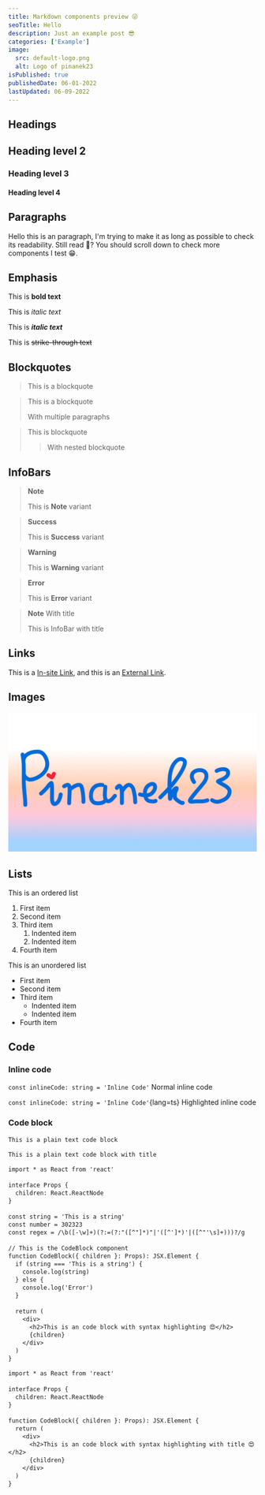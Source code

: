 ```yaml
---
title: Markdown components preview 😜
seoTitle: Hello
description: Just an example post 😎
categories: ['Example']
image:
  src: default-logo.png
  alt: Logo of pinanek23
isPublished: true
publishedDate: 06-01-2022
lastUpdated: 06-09-2022
---
```


## Headings

## Heading level 2

### Heading level 3

#### Heading level 4

## Paragraphs

Hello this is an paragraph, I'm trying to make it as long as possible to check its readability. Still read 🤔? You should scroll down to check more components I test 😁.

## Emphasis

This is **bold text**

This is _italic text_

This is **_italic text_**

This is ~~strike-through text~~

## Blockquotes

> This is a blockquote

> This is a blockquote
>
> With multiple paragraphs

> This is blockquote
>
> > With nested blockquote

>

## InfoBars

> **Note**
>
> This is **Note** variant

> **Success**
>
> This is **Success** variant

> **Warning**
>
> This is **Warning** variant

> **Error**
>
> This is **Error** variant

> **Note** With title
>
> This is InfoBar with title

## Links

This is a [In-site Link](/), and this is an [External Link](https://www.youtube.com/watch?v=dQw4w9WgXcQ).

## Images

![Hello](default-logo.png)

## Lists

This is an ordered list

1. First item
2. Second item
3. Third item
   1. Indented item
   2. Indented item
4. Fourth item

This is an unordered list

- First item
- Second item
- Third item
  - Indented item
  - Indented item
- Fourth item

## Code

### Inline code

`const inlineCode: string = 'Inline Code'` Normal inline code

`const inlineCode: string = 'Inline Code'`{lang=ts} Highlighted inline code

### Code block

```
This is a plain text code block
```

```text title=hihi.txt
This is a plain text code block with title
```

```tsx
import * as React from 'react'

interface Props {
  children: React.ReactNode
}

const string = 'This is a string'
const number = 302323
const regex = /\b([-\w]+)(?:=(?:"([^"]*)"|'([^']*)'|([^"'\s]+)))?/g

// This is the CodeBlock component
function CodeBlock({ children }: Props): JSX.Element {
  if (string === 'This is a string') {
    console.log(string)
  } else {
    console.log('Error')
  }

  return (
    <div>
      <h2>This is an code block with syntax highlighting 😍</h2>
      {children}
    </div>
  )
}
```

```tsx title=src/codeblock.tsx
import * as React from 'react'

interface Props {
  children: React.ReactNode
}

function CodeBlock({ children }: Props): JSX.Element {
  return (
    <div>
      <h2>This is an code block with syntax highlighting with title 😍</h2>
      {children}
    </div>
  )
}
```

